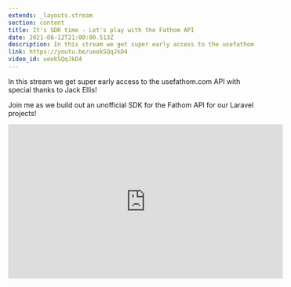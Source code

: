 ```yaml
---
extends: _layouts.stream
section: content
title: It's SDK time - Let's play with the Fathom API
date: 2021-08-12T21:00:00.513Z
description: In this stream we get super early access to the usefathom.com API with special thanks to Jack Ellis!
link: https://youtu.be/ueokSQqJkD4
video_id: ueokSQqJkD4
---
```

In this stream we get super early access to the usefathom.com API with special thanks to Jack Ellis!

Join me as we build out an unofficial SDK for the Fathom API for our Laravel projects!

<div class="aspect-w-16 aspect-h-9">
    <iframe width="560" height="315" src="https://www.youtube.com/embed/ueokSQqJkD4" title="YouTube video player" frameborder="0" allow="accelerometer; autoplay; clipboard-write; encrypted-media; gyroscope; picture-in-picture" allowfullscreen></iframe>
</div>